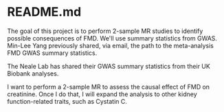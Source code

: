 # README.md

The goal of this project is to perform 2-sample MR studies to identify possible consequences of FMD. 
We'll use summary statistics from GWAS. Min-Lee Yang previously shared, via email, the path 
to the meta-analysis FMD GWAS summary statistics. 

The Neale Lab has shared their GWAS summary statistics from their UK Biobank analyses.

I want to perform a 2-sample MR to assess the causal effect of FMD on creatinine. Once I do that, 
I will expand the analysis to other kidney function-related traits, such as Cystatin C.




